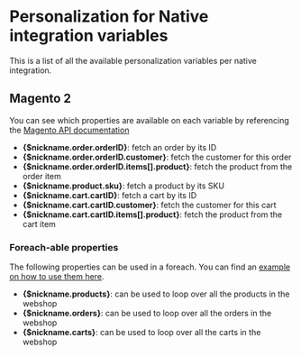 # Personalization for Native integration variables

This is a list of all the available personalization variables per native integration.

## Magento 2

You can see which properties are available on each variable by referencing the [Magento API documentation](https://developer.adobe.com/commerce/webapi/rest/quick-reference/)

* **{$nickname.order.orderID}**: fetch an order by its ID
* **{$nickname.order.orderID.customer}**: fetch the customer for this order
* **{$nickname.order.orderID.items[].product}**: fetch the product from the order item
* **{$nickname.product.sku}**: fetch a product by its SKU
* **{$nickname.cart.cartID}**: fetch a cart by its ID
* **{$nickname.cart.cartID.customer}**: fetch the customer for this cart
* **{$nickname.cart.cartID.items[].product}**: fetch the product from the cart item

### Foreach-able properties

The following properties can be used in a foreach. You can find an [example on how to use them here](./personalization#native-integrations).

* **{$nickname.products}**: can be used to loop over all the products in the webshop
* **{$nickname.orders}**: can be used to loop over all the orders in the webshop
* **{$nickname.carts}**: can be used to loop over all the carts in the webshop
